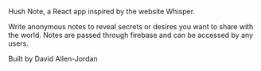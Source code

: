 Hush Note, a React app inspired by the website Whisper.

Write anonymous notes to reveal secrets or desires you want to share with the world. Notes are passed through firebase and can be accessed by any users.

Built by David Allen-Jordan
